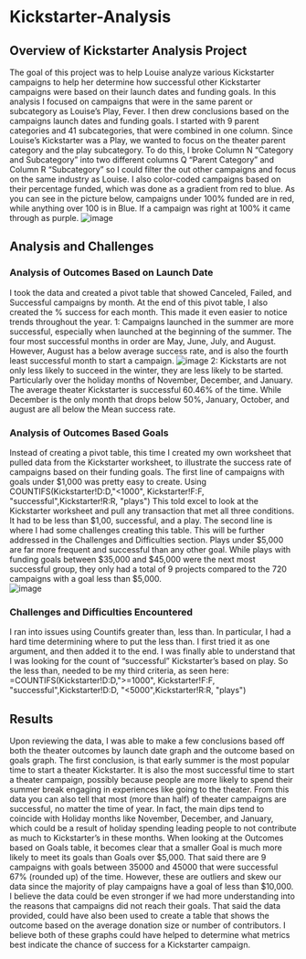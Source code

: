 # Kickstarter-Analysis
## Overview of Kickstarter Analysis Project
The goal of this project was to help Louise analyze various Kickstarter campaigns to help her determine how successful other Kickstarter campaigns were based on their launch dates and funding goals. In this analysis I focused on campaigns that were in the same parent or subcategory as Louise’s Play, Fever. I then drew conclusions based on the campaigns launch dates and funding goals. 
I started with 9 parent categories and 41 subcategories, that were combined in one column. Since Louise’s Kickstarter was a Play, we wanted to focus on the theater parent category and the play subcategory. To do this, I broke Column N “Category and Subcategory” into two different columns Q “Parent Category” and Column R “Subcategory” so I could filter the out other campaigns and focus on the same industry as Louise. I also color-coded campaigns based on their percentage funded, which was done as a gradient from red to blue. As you can see in the picture below, campaigns under 100% funded are in red, while anything over 100 is in Blue. If a campaign was right at 100% it came through as purple. 
![image](https://user-images.githubusercontent.com/101226991/161476906-b15f7ae4-5805-4af6-bb8f-bcda0b329eef.png)  
## Analysis and Challenges
### Analysis of Outcomes Based on Launch Date
I took the data and created a pivot table that showed Canceled, Failed, and Successful campaigns by month. At the end of this pivot table, I also created the % success for each month. This made it even easier to notice trends throughout the year. 
1: Campaigns launched in the summer are more successful, especially when launched at the beginning of the summer. The four most successful months in order are May, June, July, and August. However, August has a below average success rate, and is also the fourth least successful month to start a campaign. 
 ![image](https://user-images.githubusercontent.com/101226991/161476936-9d4ee559-cdd9-4b70-a655-fe88dff4acbb.png)
2: Kickstarts are not only less likely to succeed in the winter, they are less likely to be started. Particularly over the holiday months of November, December, and January. The average theater Kickstarter is successful 60.46% of the time. While December is the only month that drops below 50%, January, October, and august are all below the Mean success rate. 
### Analysis of Outcomes Based Goals
Instead of creating a pivot table, this time I created my own worksheet that pulled data from the Kickstarter worksheet, to illustrate the success rate of campaigns based on their funding goals.  The first line of campaigns with goals under $1,000 was pretty easy to create. Using COUNTIFS(Kickstarter!D:D,"<1000", Kickstarter!F:F, "successful",Kickstarter!R:R, "plays") 
This told excel to look at the Kickstarter worksheet and pull any transaction that met all three conditions. It had to be less than $1,00, successful, and a play. The second line is where I had some challenges creating this table. This will be further addressed in the Challenges and Difficulties section. 
Plays under $5,000 are far more frequent and successful than any other goal. While plays with funding goals between $35,000 and $45,000 were the next most successful group, they only had a total of 9 projects compared to the 720 campaigns with a goal less than $5,000.  
![image](https://user-images.githubusercontent.com/101226991/161476959-89dc8d78-7856-445e-afc0-677f11668f31.png) 
### Challenges and Difficulties Encountered
I ran into issues using Countifs greater than, less than. In particular, I had a hard time determining where to put the less than. I first tried it as one argument, and then added it to the end. I was finally able to understand that I was looking for the count of “successful” Kickstarter’s based on play. So the less than, needed to be my third criteria, as seen here:
 =COUNTIFS(Kickstarter!D:D,">=1000", Kickstarter!F:F, "successful",Kickstarter!D:D, "<5000",Kickstarter!R:R, "plays")
## Results
Upon reviewing the data, I was able to make a few conclusions based off both the theater outcomes by launch date graph and the outcome based on goals graph. The first conclusion, is that early summer is the most popular time to start a theater Kickstarter. It is also the most successful time to start a theater campaign, possibly because people are more likely to spend their summer break engaging in experiences like going to the theater. From this data you can also tell that most (more than half) of theater campaigns are successful, no matter the time of year. In fact, the main dips tend to coincide with Holiday months like November, December, and January, which could be a result of holiday spending leading people to not contribute as much to Kickstarter’s in these months. When looking at the Outcomes based on Goals table, it becomes clear that a smaller Goal is much more likely to meet its goals than Goals over $5,000. That said there are 9 campaigns with goals between 35000 and 45000 that were successful 67% (rounded up) of the time. However, these are outliers and skew our data since the majority of play campaigns have a goal of less than $10,000. I believe the data could be even stronger if we had more understanding into the reasons that campaigns did not reach their goals. That said the data provided, could have also been used to create a table that shows the outcome based on the average donation size or number of contributors. I believe both of these graphs could have helped to determine what metrics best indicate the chance of success for a Kickstarter campaign. 
